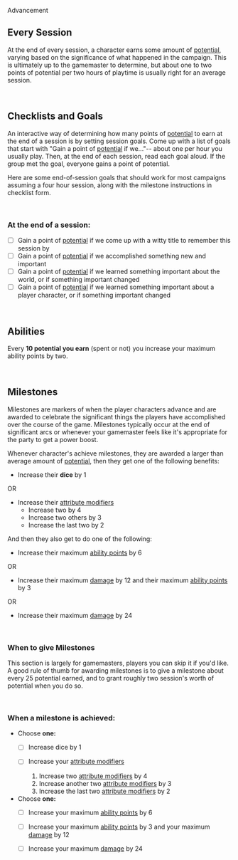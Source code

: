 Advancement

## Every Session

At the end of every session, a character earns some amount of [potential](../character/skills.md#honing-your-skills), varying based on the significance of what happened in the campaign. This is ultimately up to the gamemaster to determine, but about one to two points of potential per two hours of playtime is usually right for an average session.

<br/>

## Checklists and Goals

An interactive way of determining how many points of [potential](../character/skills.md#honing-your-skills) to earn at the end of a session is by setting session goals. Come up with a list of goals that start with "Gain a point of [potential](../character/skills.md#honing-your-skills) if we..."-- about one per hour you usually play. Then, at the end of each session, read each goal aloud. If the group met the goal, everyone gains a point of potential.

Here are some end-of-session goals that should work for most campaigns assuming a four hour session, along with the milestone instructions in checklist form.

<br/>

### At the end of a session:

* [ ] Gain a point of [potential](../character/skills.md#honing-your-skills) if we come up with a witty title to remember this session by
* [ ] Gain a point of [potential](../character/skills.md#honing-your-skills) if we accomplished something new and important
* [ ] Gain a point of [potential](../character/skills.md#honing-your-skills) if we learned something important about the world, or if something important changed
* [ ] Gain a point of [potential](../character/skills.md#honing-your-skills) if we learned something important about a player character, or if something important changed

<br/>

## Abilities

Every **10 potential you earn** (spent or not) you increase your maximum ability points by two.

<br/>

## Milestones

Milestones are markers of when the player characters advance and are awarded to celebrate the significant things the players have accomplished over the course of the game. Milestones typically occur at the end of significant arcs or whenever your gamemaster feels like it's appropriate for the party to get a power boost. 

Whenever character's achieve milestones, they are awarded a larger than average amount of [potential](../character/skills.md#honing-your-skills), then they get one of the following benefits:

*   Increase their **dice** by 1

OR

*   Increase their [attribute modifiers](../character/attributes.md#attribute-modifier)
    *   Increase two by 4
    *   Increase two others by 3
    *   Increase the last two by 2

And then they also get to do one of the following:

* Increase their maximum [ability points](../character/abilities.md#costs-and-ability-points) by 6

OR

* Increase their maximum [damage](../character/damage_and_injuries.md) by 12 and their maximum [ability points](../character/abilities.md#costs-and-ability-points) by 3

OR

* Increase their maximum [damage](../character/damage_and_injuries.md) by 24

<br/>

### When to give Milestones

This section is largely for gamemasters, players you can skip it if you'd like. A good rule of thumb for awarding milestones is to give a milestone about every 25 potential earned, and to grant roughly two session's worth of potential when you do so.

<br/>

### When a milestone is achieved:

- Choose **one:**
    * [ ] Increase dice by 1
    * [ ] Increase your [attribute modifiers](../character/attributes.md#attribute-modifier)

        1. Increase two [attribute modifiers](../character/attributes.md#attribute-modifier) by 4
        2. Increase another two [attribute modifiers](../character/attributes.md#attribute-modifier) by 3
        3. Increase the last two [attribute modifiers](../character/attributes.md#attribute-modifier) by 2

- Choose **one:**
    * [ ] Increase your maximum [ability points](../character/abilities.md#costs-and-ability-points) by 6
    * [ ] Increase your maximum [ability points](../character/abilities.md#costs-and-ability-points) by 3 and your maximum [damage](../character/damage_and_injuries.md) by 12
    * [ ] Increase your maximum [damage](../character/damage_and_injuries.md) by 24

  

<br/>

